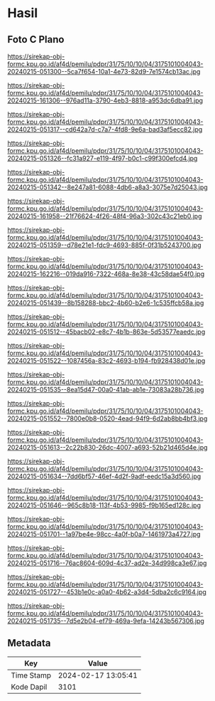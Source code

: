 # Hasil

## Foto C Plano

https://sirekap-obj-formc.kpu.go.id/af4d/pemilu/pdpr/31/75/10/10/04/3175101004043-20240215-051300--5ca7f654-10a1-4e73-82d9-7e1574cb13ac.jpg

https://sirekap-obj-formc.kpu.go.id/af4d/pemilu/pdpr/31/75/10/10/04/3175101004043-20240215-161306--976ad11a-3790-4eb3-8818-a953dc6dba91.jpg

https://sirekap-obj-formc.kpu.go.id/af4d/pemilu/pdpr/31/75/10/10/04/3175101004043-20240215-051317--cd642a7d-c7a7-4fd8-9e6a-bad3af5ecc82.jpg

https://sirekap-obj-formc.kpu.go.id/af4d/pemilu/pdpr/31/75/10/10/04/3175101004043-20240215-051326--fc31a927-e119-4f97-b0c1-c99f300efcd4.jpg

https://sirekap-obj-formc.kpu.go.id/af4d/pemilu/pdpr/31/75/10/10/04/3175101004043-20240215-051342--8e247a81-6088-4db6-a8a3-3075e7d25043.jpg

https://sirekap-obj-formc.kpu.go.id/af4d/pemilu/pdpr/31/75/10/10/04/3175101004043-20240215-161958--21f76624-4f26-48f4-96a3-302c43c21eb0.jpg

https://sirekap-obj-formc.kpu.go.id/af4d/pemilu/pdpr/31/75/10/10/04/3175101004043-20240215-051359--d78e21e1-fdc9-4693-885f-0f31b5243700.jpg

https://sirekap-obj-formc.kpu.go.id/af4d/pemilu/pdpr/31/75/10/10/04/3175101004043-20240215-162216--019da916-7322-468a-8e38-43c58dae54f0.jpg

https://sirekap-obj-formc.kpu.go.id/af4d/pemilu/pdpr/31/75/10/10/04/3175101004043-20240215-051439--8b158288-bbc2-4b60-b2e6-1c535ffcb58a.jpg

https://sirekap-obj-formc.kpu.go.id/af4d/pemilu/pdpr/31/75/10/10/04/3175101004043-20240215-051512--45bacb02-e8c7-4b1b-863e-5d53577eaedc.jpg

https://sirekap-obj-formc.kpu.go.id/af4d/pemilu/pdpr/31/75/10/10/04/3175101004043-20240215-051522--1087456a-83c2-4693-b194-fb928438d01e.jpg

https://sirekap-obj-formc.kpu.go.id/af4d/pemilu/pdpr/31/75/10/10/04/3175101004043-20240215-051535--8ea15d47-00a0-41ab-ab1e-73083a28b736.jpg

https://sirekap-obj-formc.kpu.go.id/af4d/pemilu/pdpr/31/75/10/10/04/3175101004043-20240215-051552--7800e0b8-0520-4ead-94f9-6d2ab8bb4bf3.jpg

https://sirekap-obj-formc.kpu.go.id/af4d/pemilu/pdpr/31/75/10/10/04/3175101004043-20240215-051613--2c22b830-26dc-4007-a693-52b21d465d4e.jpg

https://sirekap-obj-formc.kpu.go.id/af4d/pemilu/pdpr/31/75/10/10/04/3175101004043-20240215-051634--7dd6bf57-46ef-4d2f-9adf-eedc15a3d560.jpg

https://sirekap-obj-formc.kpu.go.id/af4d/pemilu/pdpr/31/75/10/10/04/3175101004043-20240215-051646--965c8b18-113f-4b53-9985-f9b165ed128c.jpg

https://sirekap-obj-formc.kpu.go.id/af4d/pemilu/pdpr/31/75/10/10/04/3175101004043-20240215-051701--1a97be4e-98cc-4a0f-b0a7-1461973a4727.jpg

https://sirekap-obj-formc.kpu.go.id/af4d/pemilu/pdpr/31/75/10/10/04/3175101004043-20240215-051716--76ac8604-609d-4c37-ad2e-34d998ca3e67.jpg

https://sirekap-obj-formc.kpu.go.id/af4d/pemilu/pdpr/31/75/10/10/04/3175101004043-20240215-051727--453b1e0c-a0a0-4b62-a3d4-5dba2c6c9164.jpg

https://sirekap-obj-formc.kpu.go.id/af4d/pemilu/pdpr/31/75/10/10/04/3175101004043-20240215-051735--7d5e2b04-ef79-469a-9efa-14243b567306.jpg


## Metadata

| Key        | Value               |
| ---------- | ------------------- |
| Time Stamp | 2024-02-17 13:05:41 |
| Kode Dapil | 3101                |



